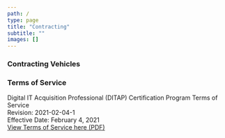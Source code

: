```yaml
---
path: /
type: page
title: "Contracting"
subtitle: ""
images: []
---
```


### Contracting Vehicles

### Terms of Service
Digital IT Acquisition Professional (DITAP) Certification Program Terms of Service  
Revision: 2021-02-04-1  
Effective Date: February 4, 2021  
[View Terms of Service here (PDF)](./content/docs/DITAP-TOS.pdf)
